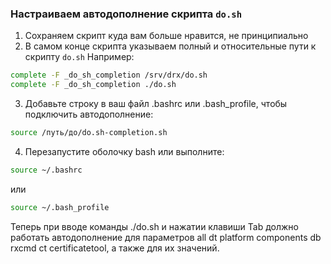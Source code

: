 ### Настраиваем автодополнение скрипта `do.sh`

1. Сохраняем скрипт куда вам больше нравится, не принципиально
2. В самом конце скрипта указываем полный и относительные пути к скрипту `do.sh`
Например:
```bash
complete -F _do_sh_completion /srv/drx/do.sh
complete -F _do_sh_completion ./do.sh
```
3. Добавьте строку в ваш файл .bashrc или .bash_profile, чтобы подключить автодополнение:
```bash
source /путь/до/do.sh-completion.sh
```
4. Перезапустите оболочку bash или выполните:
```bash
source ~/.bashrc
```
или
```bash
source ~/.bash_profile
```

Теперь при вводе команды ./do.sh и нажатии клавиши Tab должно 
работать автодополнение для параметров all dt platform 
components db rxcmd ct certificatetool, а также для их 
значений.

